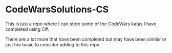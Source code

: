 # CodeWarsSolutions-CS

This is just a repo where I can store some of the CodeWars katas I have completed using C#.

There are a lot more that have been completed but may have been similar or just too basic to consider adding to this repo.
